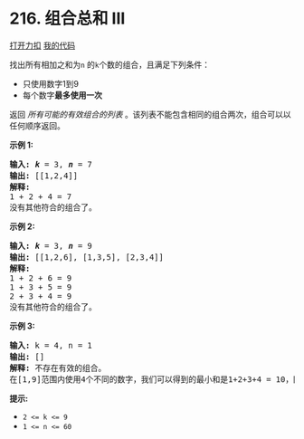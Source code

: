 # 216. 组合总和 III

[打开力扣](https://leetcode.cn/problems/combination-sum-iii) [我的代码](216.combination_sum_iii.py)

找出所有相加之和为<code>n</code><em> </em>的<code>k</code><strong></strong>个数的组合，且满足下列条件：

<ul>
	<li>只使用数字1到9</li>
	<li>每个数字<strong>最多使用一次</strong></li>
</ul>

返回 <em>所有可能的有效组合的列表</em> 。该列表不能包含相同的组合两次，组合可以以任何顺序返回。



<strong>示例 1:</strong>

<pre>
<strong>输入:</strong> <em><strong>k</strong></em> = 3, <em><strong>n</strong></em> = 7
<strong>输出:</strong> [[1,2,4]]
<strong>解释:</strong>
1 + 2 + 4 = 7
没有其他符合的组合了。</pre>

<strong>示例 2:</strong>

<pre>
<strong>输入:</strong> <em><strong>k</strong></em> = 3, <em><strong>n</strong></em> = 9
<strong>输出:</strong> [[1,2,6], [1,3,5], [2,3,4]]
<strong>解释:
</strong>1 + 2 + 6 = 9
1 + 3 + 5 = 9
2 + 3 + 4 = 9
没有其他符合的组合了。</pre>

<strong>示例 3:</strong>

<pre>
<strong>输入:</strong> k = 4, n = 1
<strong>输出:</strong> []
<strong>解释:</strong> 不存在有效的组合。
在[1,9]范围内使用4个不同的数字，我们可以得到的最小和是1+2+3+4 = 10，因为10 > 1，没有有效的组合。
</pre>



<strong>提示:</strong>

<ul>
	<li><code>2 <= k <= 9</code></li>
	<li><code>1 <= n <= 60</code></li>
</ul>
